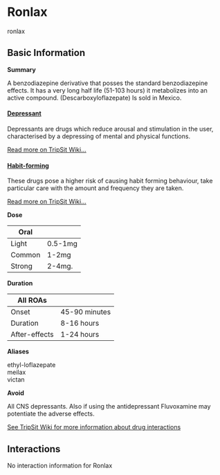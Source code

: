 # Ronlax

ronlax

## Basic Information

**Summary**

A benzodiazepine derivative that posses the standard benzodiazepine effects. It has a very long half life (51-103 hours) it metabolizes into an active compound. (Descarboxyloflazepate) Is sold in Mexico.

#### [Depressant](/category/depressant)

Depressants are drugs which reduce arousal and stimulation in the user, characterised by a depressing of mental and physical functions.

[Read more on TripSit Wiki...](#{category.wiki})

#### [Habit-forming](/category/habit-forming)

These drugs pose a higher risk of causing habit forming behaviour, take particular care with the amount and frequency they are taken.

[Read more on TripSit Wiki...](#{category.wiki})

**Dose**

| Oral   |         |
| ------ | ------- |
| Light  | 0.5-1mg |
| Common | 1-2mg   |
| Strong | 2-4mg.  |

**Duration**

| All ROAs      |               |
| ------------- | ------------- |
| Onset         | 45-90 minutes |
| Duration      | 8-16 hours    |
| After-effects | 1-24 hours    |

**Aliases**

ethyl-loflazepate  
meilax  
victan  

**Avoid**

All CNS depressants. Also if using the antidepressant Fluvoxamine may potentiate the adverse effects.

[See TripSit Wiki for more information about drug interactions](http://combo.tripsit.me/)

## Interactions

No interaction information for Ronlax